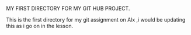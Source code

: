 MY FIRST DIRECTORY FOR MY GIT HUB PROJECT.

This is the first directory for my git assignment on Alx ,i would be updating this as i go on in the lesson.